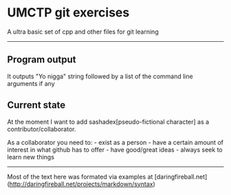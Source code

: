 UMCTP git exercises
====================
A ultra basic set of cpp and other files for git learning

* * *

Program output
--------------------
It outputs "Yo nigga" string followed by a list of the command line arguments if any

Current state
--------------------
At the moment I want to add sashadex[pseudo-fictional character] as a contributor/collaborator.

As a collaborator you need to:
	- exist as a person
	- have a certain amount of interest in what github has to offer
	- have good/great ideas
	- always seek to learn new things
- - -
Most of the text here was formated via examples at [daringfireball.net] (http://daringfireball.net/projects/markdown/syntax)
